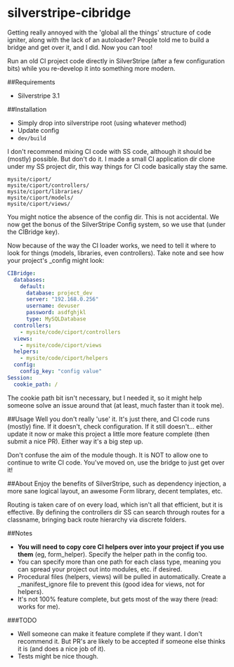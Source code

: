# silverstripe-cibridge
Getting really annoyed with the 'global all the things' structure of code igniter, along with the lack of an autoloader?
People told me to build a bridge and get over it, and I did. Now you can too!

Run an old CI project code directly in SilverStripe (after a few configuration bits) while you re-develop it into something more modern.

##Requirements
* Silverstripe 3.1

##Installation
* Simply drop into silverstripe root (using whatever method)
* Update config
* `dev/build`

I don't recommend mixing CI code with SS code, although it should be (mostly) possible. But don't do it.
I made a small CI application dir clone under my SS project dir, this way things for CI code basically stay the same.

```
mysite/ciport/
mysite/ciport/controllers/
mysite/ciport/libraries/
mysite/ciport/models/
mysite/ciport/views/
```

You might notice the absence of the config dir. This is not accidental. We now get the bonus of the SilverStripe Config system, so we use that (under the CIBridge key).

Now because of the way the CI loader works, we need to tell it where to look for things (models, libraries, even controllers). Take note and see how your project's _config might look:

```yml
CIBridge:
  databases:
    default:
      database: project_dev
      server: "192.168.0.256"
      username: devuser
      password: asdfghjkl
      type: MySQLDatabase
  controllers:
    - mysite/code/ciport/controllers
  views:
    - mysite/code/ciport/views
  helpers:
    - mysite/code/ciport/helpers
  config:
    config_key: "config value"
Session:
  cookie_path: /
```

The cookie path bit isn't necessary, but I needed it, so it might help someone solve an issue around that (at least, much faster than it took me).

##Usage
Well you don't really 'use' it. It's just there, and CI code runs (mostly) fine. If it doesn't, check configuration. If it still doesn't... either update it now or make this project a little more feature complete (then submit a nice PR). Either way it's a big step up.

Don't confuse the aim of the module though. It is NOT to allow one to continue to write CI code. You've moved on, use the bridge to just get over it!

##About
Enjoy the benefits of SilverStripe, such as dependency injection, a more sane logical layout, an awesome Form library, decent templates, etc.

Routing is taken care of on every load, which isn't all that efficient, but it is effective. By defining the controllers dir SS can search through routes for a classname, bringing back route hierarchy via discrete folders.

##Notes
 - **You will need to copy core CI helpers over into your project if you use them** (eg, form_helper). Specify the helper path in the config too.
 - You can specify more than one path for each class type, meaning you can spread your project out into modules, etc. if desired.
 - Procedural files (helpers, views) will be pulled in automatically. Create a _manifest_ignore file to prevent this (good idea for views, not for helpers).
 - It's not 100% feature complete, but gets most of the way there (read: works for me).


 ###TODO
  - Well someone can make it feature complete if they want. I don't recommend it. But PR's are likely to be accepted if someone else thinks it is (and does a nice job of it).
  - Tests might be nice though.